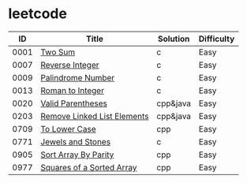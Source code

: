 # leetcode

| ID | Title | Solution | Difficulty |
| ------ | ------ | ------ | ------ |
| 0001 | [Two Sum](https://leetcode.com/problems/two-sum/description/) | c | Easy |
| 0007 | [Reverse Integer](https://leetcode.com/problems/reverse-integer/) | c | Easy |
| 0009 | [Palindrome Number](https://leetcode.com/problems/palindrome-number/) | c | Easy |
| 0013 | [Roman to Integer](https://leetcode.com/problems/roman-to-integer/) | c | Easy |
| 0020 | [Valid Parentheses](https://leetcode.com/problems/valid-parentheses/) | cpp&java | Easy |
| 0203 | [Remove Linked List Elements](https://leetcode.com/problems/remove-linked-list-elements/) | cpp&java | Easy |
| 0709 | [To Lower Case](https://leetcode.com/problems/to-lower-case/) | cpp | Easy |
| 0771 | [Jewels and Stones](https://leetcode.com/problems/jewels-and-stones/) | c | Easy |
| 0905 | [Sort Array By Parity](https://leetcode.com/problems/sort-array-by-parity/) | cpp | Easy |
| 0977 | [Squares of a Sorted Array](https://leetcode.com/problems/squares-of-a-sorted-array/) | cpp | Easy |

